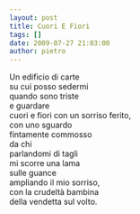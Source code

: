 ```yaml
---
layout: post
title: Cuori E Fiori
tags: []
date: 2009-07-27 21:03:00
author: pietro
---
```

Un edificio di carte<br/>su cui posso sedermi<br/>quando sono triste<br/>e guardare<br/>cuori e fiori con un sorriso ferito,<br/>con uno sguardo<br/>fintamente commosso<br/>da chi<br/>parlandomi di tagli<br/>mi scorre una lama<br/>sulle guance<br/>ampliando il mio sorriso,<br/>con la crudeltà bambina<br/>della vendetta sul volto.
